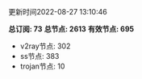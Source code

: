 更新时间2022-08-27 13:10:46

**总订阅: 73**
**总节点: 2613**
**有效节点: 695**
- v2ray节点: 302
- ss节点: 383
- trojan节点: 10
